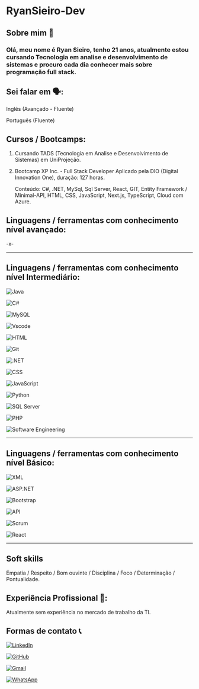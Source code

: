 # RyanSieiro-Dev 
## Sobre mim 👋
### Olá, meu nome é Ryan Sieiro, tenho 21 anos, atualmente estou cursando Tecnologia em analise e desenvolvimento de sistemas e procuro cada dia conhecer mais sobre programação full stack.


## Sei falar em 🗣️:

Inglês (Avançado - Fluente)

Português (Fluente)



## Cursos / Bootcamps:

1. Cursando TADS (Tecnologia em Analise e Desenvolvimento de Sistemas) em UniProjeção.

2. Bootcamp XP Inc. - Full Stack Developer Aplicado pela DIO (Digital Innovation One), duração: 127 horas.
   
   Conteúdo: C#, .NET, MySql, Sql Server, React, GIT, Entity Framework / Minimal-API, HTML, CSS, JavaScript,
   Next.js, TypeScript, Cloud com Azure.




## Linguagens / ferramentas com conhecimento nível avançado:



-x-




------------------------------------------------------------------------------------------------



## Linguagens / ferramentas com conhecimento nível Intermediário:

![Java](https://img.shields.io/badge/java-%23ED8B00.svg?style=for-the-badge&logo=openjdk&logoColor=white)

![C#](https://img.shields.io/badge/C%23-239120?style=for-the-badge&logo=c-sharp&logoColor=white)

![MySQL](https://img.shields.io/badge/MySQL-00000F?style=for-the-badge&logo=mysql&logoColor=white)

![Vscode](https://img.shields.io/badge/Vscode-007ACC?style=for-the-badge&logo=visual-studio-code&logoColor=white)

![HTML](https://img.shields.io/badge/HTML-E34F26?style=for-the-badge&logo=html5&logoColor=white)

![Git](https://img.shields.io/badge/GIT-E44C30?style=for-the-badge&logo=git&logoColor=white)

![.NET](https://img.shields.io/badge/.NET-5C2D91?style=for-the-badge&logo=.net&logoColor=white)

![CSS](https://img.shields.io/badge/CSS-1572B6?style=for-the-badge&logo=css3&logoColor=white)

![JavaScript](https://img.shields.io/badge/JavaScript-F7DF1E?style=for-the-badge&logo=javascript&logoColor=black)

![Python](https://img.shields.io/badge/Python-3776AB?style=for-the-badge&logo=python&logoColor=white)

![SQL Server](https://img.shields.io/badge/SQL_Server-CC2927?style=for-the-badge&logo=microsoft-sql-server&logoColor=white)

![PHP](https://img.shields.io/badge/PHP-777BB4?style=for-the-badge&logo=php&logoColor=white)

![Software Engineering](https://img.shields.io/badge/Software_Engineering-4B8BBE?style=for-the-badge&logo=software-engineering&logoColor=white)





------------------------------------------------------------------------------------------------


## Linguagens / ferramentas com conhecimento nível Básico:

![XML](https://img.shields.io/badge/XML-FF6600?style=for-the-badge&logo=xml&logoColor=white)

![ASP.NET](https://img.shields.io/badge/ASP.NET-512BD4?style=for-the-badge&logo=dotnet&logoColor=white)

![Bootstrap](https://img.shields.io/badge/Bootstrap-563D7C?style=for-the-badge&logo=bootstrap&logoColor=white)

![API](https://img.shields.io/badge/API-4FC3B3?style=for-the-badge&logo=api&logoColor=white)

![Scrum](https://img.shields.io/badge/Scrum-6DB33F?style=for-the-badge&logo=scrum&logoColor=white)

![React](https://img.shields.io/badge/React-61DAFB?style=for-the-badge&logo=react&logoColor=black)




------------------------------------------------------------------------------------------------



## Soft skills
Empatia / Respeito / Bom ouvinte / Disciplina / Foco / Determinação / Pontualidade.




## Experiência Profissional 👔:

Atualmente sem experiência no mercado de trabalho da TI.



## Formas de contato 📞
[![LinkedIn](https://img.shields.io/badge/LinkedIn-0077B5?style=for-the-badge&logo=linkedin&logoColor=white)](https://www.linkedin.com/in/https://www.linkedin.com/in/ryan-sieiro-994973321/)


[![GitHub](https://img.shields.io/badge/GitHub-100000?style=for-the-badge&logo=github&logoColor=white)](https://github.com/RyanSieiro-Dev)

[![Gmail](https://img.shields.io/badge/Gmail-333333?style=for-the-badge&logo=gmail&logoColor=red)](mailto:sieiroryan123@gmail.com)

[![WhatsApp](https://img.shields.io/badge/WhatsApp-25D366?style=for-the-badge&logo=whatsapp&logoColor=white)](https://wa.me/5561996490906)
